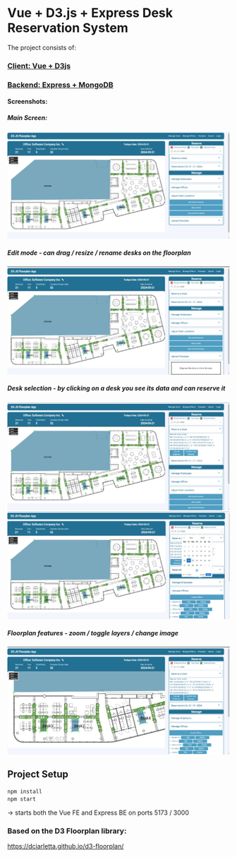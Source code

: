 #  Vue + D3.js + Express Desk Reservation System
The project consists of:

### [Client: Vue + D3js](https://github.com/ivaaak/D3-Express-Floorplan-App/tree/main/client)
  
### [Backend: Express + MongoDB](https://github.com/ivaaak/D3-Express-Floorplan-App/tree/main/server)


#### Screenshots:
##### Main Screen:
<img src="https://raw.githubusercontent.com/ivaaak/D3-Express-Floorplan-App/main/client/screens/1.png"></img> 
##### Edit mode - can drag / resize / rename desks on the floorplan
<img src="https://raw.githubusercontent.com/ivaaak/D3-Express-Floorplan-App/main/client/screens/2.png"></img>
##### Desk selection - by clicking on a desk you see its data and can reserve it
<img src="https://raw.githubusercontent.com/ivaaak/D3-Express-Floorplan-App/main/client/screens/3.png"></img> 
<img src="https://raw.githubusercontent.com/ivaaak/D3-Express-Floorplan-App/main/client/screens/4.png"></img>
##### Floorplan features - zoom / toggle layers / change image
<img src="https://raw.githubusercontent.com/ivaaak/D3-Express-Floorplan-App/main/client/screens/5.png"></img> 

## Project Setup
```sh
npm install
npm start
```
-> starts both the Vue FE and Express BE on ports 5173 / 3000

### Based on the D3 Floorplan library:
https://dciarletta.github.io/d3-floorplan/
